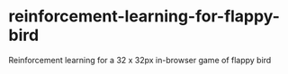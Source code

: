 # reinforcement-learning-for-flappy-bird
Reinforcement learning for a 32 x 32px in-browser game of flappy bird
